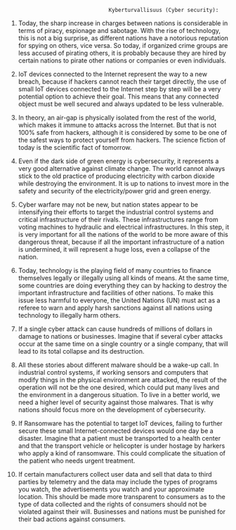                                     Kyberturvallisuus (Cyber security):
 
 1. Today, the sharp increase in charges between nations is considerable in terms of piracy, espionage and sabotage.
With the rise of technology, this is not a big surprise, as different nations have a notorious reputation for spying on others, vice versa. So today, if organized crime groups are less accused of pirating others, it is probably because they are hired by certain nations to pirate other nations or companies or even individuals.

2. IoT devices connected to the Internet represent the way to a new breach, because if hackers cannot reach their target directly, the use of small IoT devices connected to the Internet step by step will be a very potential option to achieve their goal.
This means that any connected object must be well secured and always updated to be less vulnerable.

3. In theory, an air-gap is physically isolated from the rest of the world, which makes it immune to attacks across the Internet. But that is not 100% safe from hackers, although it is considered by some to be one of the safest ways to protect yourself from hackers.
The science fiction of today is the scientific fact of tomorrow.

4. Even if the dark side of green energy is cybersecurity, it represents a very good alternative against climate change.
The world cannot always stick to the old practice of producing electricity with carbon dioxide while destroying the environment.
It is up to nations to invest more in the safety and security of the electricity/power grid and green energy.

5. Cyber warfare may not be new, but nation states appear to be intensifying their efforts to target the industrial control systems and critical infrastructure of their rivals. These infrastructures range from voting machines to hydraulic and electrical infrastructures.
In this step, it is very important for all the nations of the world to be more aware of this dangerous threat, because if all the important infrastructure of a nation is undermined, it will represent a huge loss, even a collapse of the nation.

6. Today, technology is the playing field of many countries to finance themselves legally or illegally using all kinds of means. At the same time, some countries are doing everything they can by hacking to destroy the important infrastructure and facilities of other nations.
To make this issue less harmful to everyone, the United Nations (UN) must act as a referee to warn and apply harsh sanctions against all nations using technology to illegally harm others.

7. If a single cyber attack can cause hundreds of millions of dollars in damage to nations or businesses. Imagine that if several cyber attacks occur at the same time on a single country or a single company, that will lead to its total collapse and its destruction.

8. All these stories about different malware should be a wake-up call.
In industrial control systems, if working sensors and computers that modify things in the physical environment are attacked, the result of the operation will not be the one desired, which could put many lives and the environment in a dangerous situation.
To live in a better world, we need a higher level of security against those malwares. That is why nations should focus more on the development of cybersecurity.

9. If Ransomware has the potential to target IoT devices, failing to further secure these small Internet-connected devices would one day be a disaster. Imagine that a patient must be transported to a health center and that the transport vehicle or helicopter is under hostage by harkers who apply a kind of ransomware. This could complicate the situation of the patient who needs urgent treatment.

10. If certain manufacturers collect user data and sell that data to third parties by telemetry and the data may include the types of programs you watch, the advertisements you watch and your approximate location. This should be made more transparent to consumers as to the type of data collected and the rights of consumers should not be violated against their will.
Businesses and nations must be punished for their bad actions against consumers.
